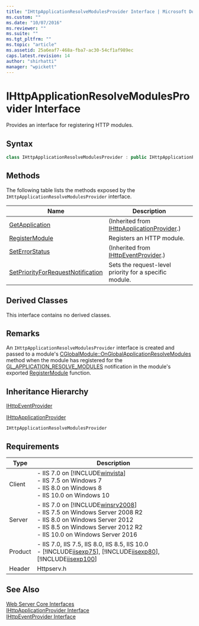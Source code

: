 ```yaml
---
title: "IHttpApplicationResolveModulesProvider Interface | Microsoft Docs"
ms.custom: ""
ms.date: "10/07/2016"
ms.reviewer: ""
ms.suite: ""
ms.tgt_pltfrm: ""
ms.topic: "article"
ms.assetid: 25a6eaf7-468a-fba7-ac30-54cf1af989ec
caps.latest.revision: 14
author: "shirhatti"
manager: "wpickett"
---
```

# IHttpApplicationResolveModulesProvider Interface
Provides an interface for registering HTTP modules.  
  
## Syntax  
  
```cpp  
class IHttpApplicationResolveModulesProvider : public IHttpApplicationProvider  
```  
  
## Methods  
 The following table lists the methods exposed by the `IHttpApplicationResolveModulesProvider` interface.  
  
|Name|Description|  
|----------|-----------------|  
|[GetApplication](../../web-development-reference\webdev-native-api-reference/ihttpapplicationprovider-getapplication-method.md)|(Inherited from [IHttpApplicationProvider](../../web-development-reference\webdev-native-api-reference/ihttpapplicationprovider-interface.md).)|  
|[RegisterModule](../../web-development-reference\webdev-native-api-reference/ihttpapplicationresolvemodulesprovider-registermodule-method.md)|Registers an HTTP module.|  
|[SetErrorStatus](../../web-development-reference\webdev-native-api-reference/ihttpeventprovider-seterrorstatus-method.md)|(Inherited from [IHttpEventProvider](../../web-development-reference\webdev-native-api-reference/ihttpeventprovider-interface.md).)|  
|[SetPriorityForRequestNotification](../../web-development-reference\webdev-native-api-reference/ihttpapplicationresolvemodulesprovider-setpriorityforrequestnotification-method.md)|Sets the request-level priority for a specific module.|  
  
## Derived Classes  
 This interface contains no derived classes.  
  
## Remarks  
 An `IHttpApplicationResolveModulesProvider` interface is created and passed to a module's [CGlobalModule::OnGlobalApplicationResolveModules](../../web-development-reference\webdev-native-api-reference/cglobalmodule-onglobalapplicationresolvemodules-method.md) method when the module has registered for the [GL_APPLICATION_RESOLVE_MODULES](../../web-development-reference\webdev-native-api-reference/request-processing-constants.md) notification in the module's exported [RegisterModule](../../web-development-reference\webdev-native-api-reference/pfn-registermodule-function.md) function.  
  
## Inheritance Hierarchy  
 [IHttpEventProvider](../../web-development-reference\webdev-native-api-reference/ihttpeventprovider-interface.md)  
  
 [IHttpApplicationProvider](../../web-development-reference\webdev-native-api-reference/ihttpapplicationprovider-interface.md)  
  
 `IHttpApplicationResolveModulesProvider`  
  
## Requirements  
  
|Type|Description|  
|----------|-----------------|  
|Client|-   IIS 7.0 on [!INCLUDE[winvista](../../wmi-provider/includes/winvista-md.md)]<br />-   IIS 7.5 on Windows 7<br />-   IIS 8.0 on Windows 8<br />-   IIS 10.0 on Windows 10|  
|Server|-   IIS 7.0 on [!INCLUDE[winsrv2008](../../wmi-provider/includes/winsrv2008-md.md)]<br />-   IIS 7.5 on Windows Server 2008 R2<br />-   IIS 8.0 on Windows Server 2012<br />-   IIS 8.5 on Windows Server 2012 R2<br />-   IIS 10.0 on Windows Server 2016|  
|Product|-   IIS 7.0, IIS 7.5, IIS 8.0, IIS 8.5, IIS 10.0<br />-   [!INCLUDE[iisexp75](../../web-development-reference/native-code-api-reference/includes/iisexp75-md.md)], [!INCLUDE[iisexp80](../../web-development-reference/native-code-api-reference/includes/iisexp80-md.md)], [!INCLUDE[iisexp100](../../web-development-reference/native-code-api-reference/includes/iisexp100-md.md)]|  
|Header|Httpserv.h|  
  
## See Also  
 [Web Server Core Interfaces](../../web-development-reference\webdev-native-api-reference/web-server-core-interfaces.md)   
 [IHttpApplicationProvider Interface](../../web-development-reference\webdev-native-api-reference/ihttpapplicationprovider-interface.md)   
 [IHttpEventProvider Interface](../../web-development-reference\webdev-native-api-reference/ihttpeventprovider-interface.md)